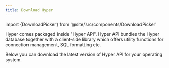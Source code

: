```yaml
---
title: Download Hyper
---
```


import {DownloadPicker} from '@site/src/components/DownloadPicker'


Hyper comes packaged inside "Hyper API". Hyper API bundles the Hyper database together with a client-side library which offers utility functions for connection management, SQL formatting etc.

Below you can download the latest version of Hyper API for your operating system.

<DownloadPicker />

